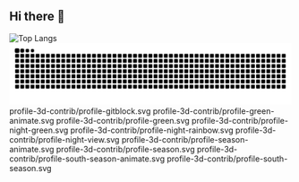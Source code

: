## Hi there 👋

<!--
**hammerr6/hammerr6** is a ✨ _special_ ✨ repository because its `README.md` (this file) appears on your GitHub profile.

Here are some ideas to get you started:

- 🔭 I’m currently working on ...
- 🌱 I’m currently learning ...
- 👯 I’m looking to collaborate on ...
- 🤔 I’m looking for help with ...
- 💬 Ask me about ...
- 📫 How to reach me: ...
- 😄 Pronouns: ...
- ⚡ Fun fact: ...
-->
![Top Langs](https://github-readme-stats.vercel.app/api/top-langs/?username=hammerr6)
<picture>
  <source media="(prefers-color-scheme: dark)" srcset="https://raw.githubusercontent.com/Peter-JXL/Peter-JXL/output/github-contribution-grid-snake-dark.svg">
  <source media="(prefers-color-scheme: light)" srcset="https://raw.githubusercontent.com/Peter-JXL/Peter-JXL/output/github-contribution-grid-snake.svg">
  <img alt="github contribution grid snake animation" src="https://raw.githubusercontent.com/Peter-JXL/Peter-JXL/output/github-contribution-grid-snake.svg">
</picture>
profile-3d-contrib/profile-gitblock.svg 
profile-3d-contrib/profile-green-animate.svg 
profile-3d-contrib/profile-green.svg 
profile-3d-contrib/profile-night-green.svg 
profile-3d-contrib/profile-night-rainbow.svg 
profile-3d-contrib/profile-night-view.svg 
profile-3d-contrib/profile-season-animate.svg 
profile-3d-contrib/profile-season.svg 
profile-3d-contrib/profile-south-season-animate.svg 
profile-3d-contrib/profile-south-season.svg

